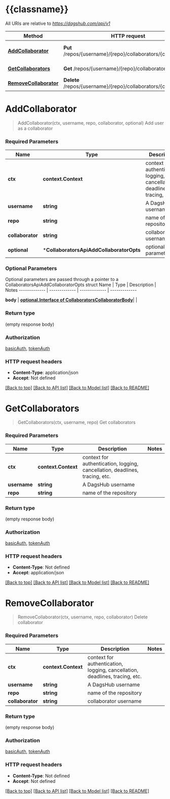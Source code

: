# {{classname}}

All URIs are relative to *https://dagshub.com/api/v1*

Method | HTTP request | Description
------------- | ------------- | -------------
[**AddCollaborator**](CollaboratorsApi.md#AddCollaborator) | **Put** /repos/{username}/{repo}/collaborators/{collaborator} | Add user as a collaborator
[**GetCollaborators**](CollaboratorsApi.md#GetCollaborators) | **Get** /repos/{username}/{repo}/collaborators | Get collaborators
[**RemoveCollaborator**](CollaboratorsApi.md#RemoveCollaborator) | **Delete** /repos/{username}/{repo}/collaborators/{collaborator} | Delete collaborator

# **AddCollaborator**
> AddCollaborator(ctx, username, repo, collaborator, optional)
Add user as a collaborator

### Required Parameters

Name | Type | Description  | Notes
------------- | ------------- | ------------- | -------------
 **ctx** | **context.Context** | context for authentication, logging, cancellation, deadlines, tracing, etc.
  **username** | **string**| A DagsHub username | 
  **repo** | **string**| name of the repository | 
  **collaborator** | **string**| collaborator username | 
 **optional** | ***CollaboratorsApiAddCollaboratorOpts** | optional parameters | nil if no parameters

### Optional Parameters
Optional parameters are passed through a pointer to a CollaboratorsApiAddCollaboratorOpts struct
Name | Type | Description  | Notes
------------- | ------------- | ------------- | -------------



 **body** | [**optional.Interface of CollaboratorsCollaboratorBody**](CollaboratorsCollaboratorBody.md)|  | 

### Return type

 (empty response body)

### Authorization

[basicAuth](../README.md#basicAuth), [tokenAuth](../README.md#tokenAuth)

### HTTP request headers

 - **Content-Type**: application/json
 - **Accept**: Not defined

[[Back to top]](#) [[Back to API list]](../README.md#documentation-for-api-endpoints) [[Back to Model list]](../README.md#documentation-for-models) [[Back to README]](../README.md)

# **GetCollaborators**
> GetCollaborators(ctx, username, repo)
Get collaborators

### Required Parameters

Name | Type | Description  | Notes
------------- | ------------- | ------------- | -------------
 **ctx** | **context.Context** | context for authentication, logging, cancellation, deadlines, tracing, etc.
  **username** | **string**| A DagsHub username | 
  **repo** | **string**| name of the repository | 

### Return type

 (empty response body)

### Authorization

[basicAuth](../README.md#basicAuth), [tokenAuth](../README.md#tokenAuth)

### HTTP request headers

 - **Content-Type**: Not defined
 - **Accept**: application/json

[[Back to top]](#) [[Back to API list]](../README.md#documentation-for-api-endpoints) [[Back to Model list]](../README.md#documentation-for-models) [[Back to README]](../README.md)

# **RemoveCollaborator**
> RemoveCollaborator(ctx, username, repo, collaborator)
Delete collaborator

### Required Parameters

Name | Type | Description  | Notes
------------- | ------------- | ------------- | -------------
 **ctx** | **context.Context** | context for authentication, logging, cancellation, deadlines, tracing, etc.
  **username** | **string**| A DagsHub username | 
  **repo** | **string**| name of the repository | 
  **collaborator** | **string**| collaborator username | 

### Return type

 (empty response body)

### Authorization

[basicAuth](../README.md#basicAuth), [tokenAuth](../README.md#tokenAuth)

### HTTP request headers

 - **Content-Type**: Not defined
 - **Accept**: Not defined

[[Back to top]](#) [[Back to API list]](../README.md#documentation-for-api-endpoints) [[Back to Model list]](../README.md#documentation-for-models) [[Back to README]](../README.md)

